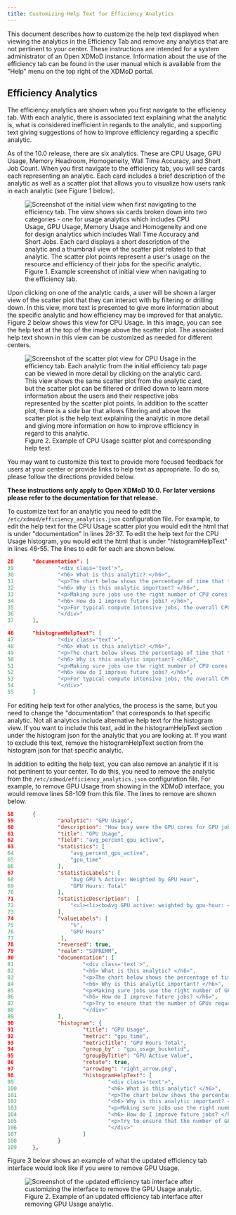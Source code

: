 ```yaml
---
title: Customizing Help Text for Efficiency Analytics
---
```


This document describes how to customize the help text displayed when viewing the analytics in the Efficiency Tab and remove any analytics that are not pertinent to your center.
These instructions are intended for a system administrator of an Open XDMoD instance. Information about the use of the efficiency tab can be found in the user manual which is available from the "Help" menu on the top right of the XDMoD portal.
## Efficiency Analytics

The efficiency analytics are shown when you first navigate to the efficiency tab. With each analytic,
there is associated text explaining what the analytic is, what is considered inefficient in regards to the analytic, and
supporting text giving suggestions of how to improve efficiency regarding a specific analytic.

As of the 10.0 release, there are six analytics. These are CPU Usage, GPU Usage, Memory Headroom, Homogeneity, Wall Time Accuracy, and Short Job Count. When you first navigate to the efficiency tab, you will see cards each representing an analytic. Each card includes a brief description of the analytic as well as a scatter plot that allows you to visualize how users rank in each analytic (see Figure 1 below).

<figure>
<img src="{{ site.baseurl }}/assets/images/efficiency_tab.png" alt="Screenshot of the initial view when first navigating to the efficiency tab. The view shows six cards broken down into two categories - one for usage analytics which includes CPU Usage, GPU Usage, Memory Usage and Homogeneity and one for design analytics which includes Wall Time Accuracy and Short Jobs. Each card displays a short description of the analytic and a thumbnail view of the scatter plot related to that analytic. The scatter plot points represent a user's usage on the resource and efficiency of their jobs for the specific analytic." />
<figcaption>Figure 1. Example screenshot of initial view when navigating to the efficiency tab.</figcaption>
</figure>

Upon clicking on one of the analytic cards, a user will be shown a larger view of the scatter plot that they can interact with by filtering or drilling down. In this view, more text is presented to give more information about the specific analytic and how efficiency may be improved for that analytic. Figure 2 below shows this view for CPU Usage. In this image, you can see the help text at the top of the image above the scatter plot. The associated help text shown in this view can be customized as needed for different centers.

<figure>
<img src="{{ site.baseurl }}/assets/images/cpu_usage.png" alt="Screenshot of the scatter plot view for CPU Usage in the efficiency tab. Each analytic from the initial efficiency tab page can be viewed in more detail by clicking on the analytic card. This view shows the same scatter plot from the analytic card, but the scatter plot can be filtered or drilled down to learn more information about the users and their respective jobs represented by the scatter plot points. In addition to the scatter plot, there is a side bar that allows filtering and above the scatter plot is the help text explaining the analytic in more detail and giving more information on how to improve efficiency in regard to this analytic." />
<figcaption>Figure 2. Example of CPU Usage scatter plot and corresponding help text.</figcaption>
</figure>

You may want to customize this text to provide more focused feedback for users at your center or provide links to help text as appropriate. To do so, please follow the directions provided below.

**These instructions only apply to Open XDMoD 10.0. For later versions please refer to the documentation for that release.**

To customize text for an analytic you need to edit the `/etc/xdmod/efficiency_analytics.json` configuration file. For example, to edit the help text for the CPU Usage scatter plot you would edit the html that is under "documentation" in lines 28-37.  To edit the help text for the CPU Usage histogram, you would edit the html that is under "histogramHelpText" in lines 46-55. The lines to edit for each are shown below.
```json
28      "documentation": [
39              "<div class='text'>",
30              "<h6> What is this analytic? </h6>",
31              "<p>The chart below shows the percentage of time that the CPU cores were idle compared to overall usage. Each point on the plot shows the data for the jobs for a particular user.</p>",
32              "<h6> Why is this analytic important? </h6>",
33              "<p>Making sure jobs use the right number of CPU cores helps ensure that the compute resources are used efficiently.</p>",
34              "<h6> How do I improve future jobs? </h6>",
35              "<p>For typical compute intensive jobs, the overall CPU usage should be &gt; 90 % (i.e. CPU core idle &lt; 10 %). Consider requesting fewer CPU cores for future jobs, or adjust the configuration settings of the software to make use of all the cores that have been requested.</p>",
36              "</div>"
37      ],
```

```json
46      "histogramHelpText": [
47              "<div class='text'>",
48              "<h6> What is this analytic? </h6>",
49              "<p>The chart below shows the percentage of time that the CPU cores were idle compared to overall usage.</p>",
50              "<h6> Why is this analytic important? </h6>",
51              "<p>Making sure jobs use the right number of CPU cores helps ensure that the compute resources are used efficiently.</p>",
52              "<h6> How do I improve future jobs? </h6>",
53              "<p>For typical compute intensive jobs, the overall CPU usage should be &gt; 90 % (i.e. CPU core idle &lt; 10 %). Consider requesting fewer CPU cores for future jobs, or adjust the configuration settings of the software to make use of all the cores that have been requested.</p>",
54              "</div>"
55      ]
```

For editing help text for other analytics, the process is the same, but you need to change the "documentation" that corresponds to that specific analytic. Not all analytics include alternative help text for the histogram view. If you want to include this text, add in the histogramHelpText section under the histogram json for the analytic that you are looking at. If you want to exclude this text, remove the histogramHelpText section from the histogram json for that specific analytic.

In addition to editing the help text, you can also remove an analytic if it is not pertinent to your center. To do this, you need to remove the analytic from the `/etc/xdmod/efficiency_analytics.json` configuration file. For example, to remove GPU Usage from showing in the XDMoD interface, you would remove lines 58-109 from this file. The lines to remove are shown below.

```json
58      {
59              "analytic": "GPU Usage",
60              "description": "How busy were the GPU cores for GPU jobs?",
61              "title": "GPU Usage",
62              "field": "avg_percent_gpu_active",
63              "statistics": [
64                  "avg_percent_gpu_active",
65                  "gpu_time"
66              ],
67              "statisticLabels": [
68                  "Avg GPU % Active: Weighted by GPU Hour",
69                  "GPU Hours: Total"
70              ],
71              "statisticDescription":  [
72                  "<ul><li><b>Avg GPU active: weighted by gpu-hour: </b> The average GPU usage % weighted by gpu hours, over all jobs that were executing.</li></ul><ul><li><b>GPU Hours: Total</b> The total GPU time in hours for all jobs that were executing during the time period. The GPU time is calculated as the number of allocated GPU devices multiplied by the wall time of the job.</li></ul>"
73              ],
74              "valueLabels": [
75                  "%",
76                  "GPU Hours"
77               ],
78              "reversed": true,
79              "realm": "SUPREMM",
80              "documentation": [
81                      "<div class='text'>",
82                      "<h6> What is this analytic? </h6>",
83                      "<p>The chart below shows the percentage of time that the GPUs were busy compared to overall usage. Each point on the plot shows the GPU jobs for a particular user.</p>"
84                      "<h6> Why is this analytic important? </h6>",
85                      "<p>Making sure jobs use the right number of GPUs helps ensure that the compute resources are used efficiently.</p>",
86                      "<h6> How do I improve future jobs? </h6>",
87                      "<p>Try to ensure that the number of GPUs requested matches the number required. If a code is not using all GPUs adjust the configuration settings of the software to make use of all the requested GPUs or consider requesting fewer GPUs in future jobs. If you have jobs with 0% GPU usage, double check that the code is compiled correctly to make use of the GPUs and is not defaulting to CPU-only calculations.</p>",
88                      "</div>"
89              ],
90              "histogram": {
91                      "title": "GPU Usage",
92                      "metric": "gpu_time",
93                      "metricTitle": "GPU Hours Total",
94                      "group_by" : "gpu_usage_bucketid",
95                      "groupByTitle": "GPU Active Value",
96                      "rotate": true,
97                      "arrowImg": "right_arrow.png",
98                      "histogramHelpText": [
99                              "<div class='text'>",
100                             "<h6> What is this analytic? </h6>",
101                             "<p>The chart below shows the percentage of time that the GPUs were busy compared to overall usage.</p>",
102                             "<h6> Why is this analytic important? </h6>",
103                             "<p>Making sure jobs use the right number of GPUs helps ensure that the compute resources are used efficiently.</p>",
104                             "<h6> How do I improve future jobs? </h6>",
105                             "<p>Try to ensure that the number of GPUs requested matches the number required. If a code is not using all GPUs adjust the configuration settings of the software to make use of all the requested GPUs or consider requesting fewer GPUs in future jobs. If you have jobs with 0% GPU usage, double check that the code is compiled correctly to make use of the GPUs and is not defaulting to CPU-only calculations.</p>",
106                             "</div>"
107                     ]
108             }
109     },
```

Figure 3 below shows an example of what the updated efficiency tab interface would look like if you were to remove GPU Usage.

<figure>
<img src="{{ site.baseurl }}/assets/images/efficiency_tab_no_gpu.png" alt="Screenshot of the updated efficiency tab interface after customizing the interface to remove the GPU Usage analytic." />
<figcaption>Figure 2. Example of an updated efficiency tab interface after removing GPU Usage analytic.</figcaption>
</figure>
